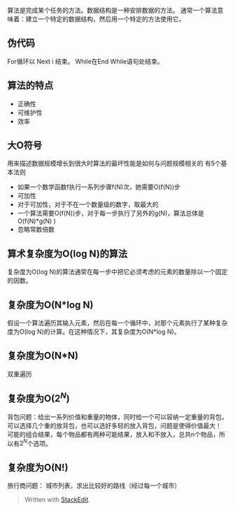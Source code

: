 算法是完成某个任务的方法。数据结构是一种安排数据的方法。
通常一个算法意味着：建立一个特定的数据结构，然后用一个特定的方法使用它。
## 伪代码
For循环以 Next i 结束。
While在End While语句处结束。
## 算法的特点
 - 正确性
 - 可维护性
 - 效率
## 大O符号
用来描述数据规模增长到很大时算法的最坏性能是如何与问题规模相关的
有5个基本法则
- 如果一个数学函数f执行一系列步骤f(N)次，她需要O(f(N))步
- 可加性
- 对于可加性，对于不在一个数量级的数字，取最大的
- 一个算法需要O(f(N))步，对于每一步执行了另外的g(N)，算法总体是O(f(N)\*g(N) )
- 忽略常数倍数

## 算术复杂度为O(log N)的算法
复杂度为O(log N)的算法通常在每一步中把它必须考虑的元素的数量除以一个固定的因数。
## 复杂度为O(N*log N)
假设一个算法遍历其输入元素，然后在每一个循环中，对那个元素执行了某种复杂度为O(log N)的计算。在这种情况下，其复杂度为O(N*log N)。
## 复杂度为O(N*N)
双重遍历
## 复杂度为O($2^N$)
背包问题：给出一系列价值和重量的物体，同时给一个可以容纳一定重量的背包，可以选择几个重的放背包，也可以选好多轻的放入背包，问题是使得价值最大！
可能的组合结果，每个物品都有两种可能结果，放入和不放入，总共n个物品，所以有$2^N$个选项。
## 复杂度为O(N!)
旅行商问题：
城市列表，求出比较好的路线（经过每一个城市）
> Written with [StackEdit](https://stackedit.io/).
<!--stackedit_data:
eyJoaXN0b3J5IjpbMTEzMTExMTA0NV19
-->
